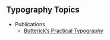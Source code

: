 ## Typography Topics
  - Publications
    - [Butterick’s Practical Typography](https://practicaltypography.com/space-above-and-below.html)

